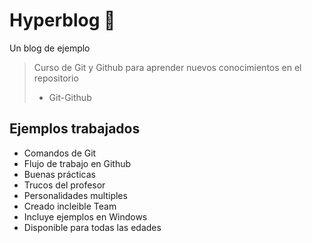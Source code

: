 # Hyperblog 💚
Un blog de ejemplo
> Curso de Git y Github para aprender nuevos conocimientos en el repositorio
> - Git-Github

## Ejemplos trabajados
* Comandos de Git
* Flujo de trabajo en Github
* Buenas prácticas
* Trucos del profesor
* Personalidades multiples
* Creado incleible Team
* Incluye ejemplos en Windows
* Disponible para todas las edades


